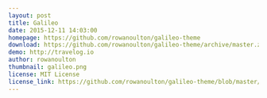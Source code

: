 ```yaml
---
layout: post
title: Galileo
date: 2015-12-11 14:03:00
homepage: https://github.com/rowanoulton/galileo-theme
download: https://github.com/rowanoulton/galileo-theme/archive/master.zip
demo: http://travelog.io
author: rowanoulton
thumbnail: galileo.png
license: MIT License
license_link: https://github.com/rowanoulton/galileo-theme/blob/master/LICENSE
---
```

